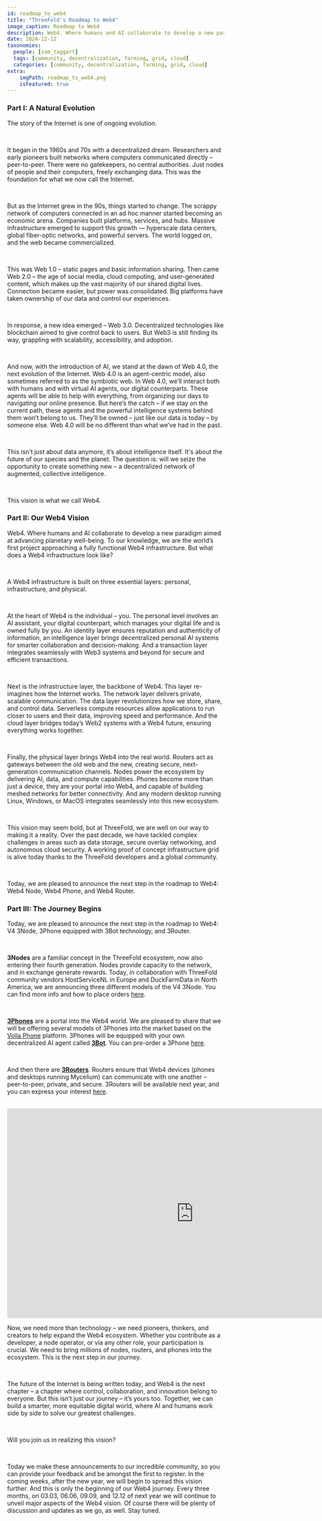 ```yaml
---
id: roadmap_to_web4
title: "ThreeFold's Roadmap to Web4"
image_caption: Roadmap to Web4
description: Web4. Where humans and AI collaborate to develop a new paradigm aimed at advancing planetary well-being.
date: 2024-12-12
taxonomies:
  people: [sam_taggart]
  tags: [community, decentralization, farming, grid, cloud]
  categories: [community, decentralization, farming, grid, cloud]
extra:
    imgPath: roadmap_to_web4.png
    isFeatured: true
---
```


### **Part I: A Natural Evolution**

The story of the Internet is one of ongoing evolution.

<br>

It began in the 1960s and 70s with a decentralized dream. Researchers and early pioneers built networks where computers communicated directly – peer-to-peer. There were no gatekeepers, no central authorities. Just nodes of people and their computers, freely exchanging data. This was the foundation for what we now call the Internet.

<br>

But as the Internet grew in the 90s, things started to change. The scrappy network of computers connected in an ad hoc manner started becoming an economic arena. Companies built platforms, services, and hubs. Massive infrastructure emerged to support this growth — hyperscale data centers, global fiber-optic networks, and powerful servers. The world logged on, and the web became commercialized.

<br>

This was Web 1.0 – static pages and basic information sharing. Then came Web 2.0 – the age of social media, cloud computing, and user-generated content, which makes up the vast majority of our shared digital lives. Connection became easier, but power was consolidated. Big platforms have taken ownership of our data and control our experiences.

<br>

In response, a new idea emerged – Web 3.0. Decentralized technologies like blockchain aimed to give control back to users. But Web3 is still finding its way, grappling with scalability, accessibility, and adoption.

<br>

And now, with the introduction of AI, we stand at the dawn of Web 4.0, the next evolution of the Internet. Web 4.0 is an agent-centric model, also sometimes referred to as the symbiotic web. In Web 4.0, we’ll interact both with humans and with virtual AI agents, our digital counterparts. These agents will  be able to help with everything, from organizing our days to navigating our online presence.
But here’s the catch – if we stay on the current path, these agents and the powerful intelligence systems behind them won’t belong to us. They’ll be owned – just like our data is today – by someone else. Web 4.0 will be no different than what we’ve had in the past.

<br>

This isn’t just about data anymore, it’s about intelligence itself. It's about the future of our species and the planet. The question is: will we seize the opportunity to create something new – a decentralized network of augmented, collective intelligence.

<br>

This vision is what *we* call Web4.

### **Part II: Our Web4 Vision**

Web4. Where humans and AI collaborate to develop a new paradigm aimed at advancing planetary well-being. To our knowledge, we are the world’s first project approaching a fully functional Web4 infrastructure. But what does a Web4 infrastructure look like?

<br>

A Web4 infrastructure is built on three essential layers: personal, infrastructure, and physical.

<br>

At the heart of Web4 is the individual – you. The personal level involves an AI assistant, your digital counterpart, which manages your digital life and is owned fully by you. An identity layer ensures reputation and authenticity of information, an intelligence layer brings decentralized personal AI systems for smarter collaboration and decision-making. And a transaction layer integrates seamlessly with Web3 systems and beyond for secure and efficient transactions.

<br>

Next is the infrastructure layer, the backbone of Web4. This layer re-imagines how the Internet works. The network layer delivers private, scalable communication. The data layer revolutionizes how we store, share, and control data. Serverless compute resources allow applications to run closer to users and their data, improving speed and performance. And the cloud layer bridges today’s Web2 systems with a Web4 future, ensuring everything works together.

<br>

Finally, the physical layer brings Web4 into the real world. Routers act as gateways between the old web and the new, creating secure, next-generation communication channels. Nodes power the ecosystem by delivering AI, data, and compute capabilities. Phones become more than just a device, they are your portal into Web4, and capable of building meshed networks for better connectivity. And any modern desktop running Linux, Windows, or MacOS integrates seamlessly into this new ecosystem.

<br>

This vision may seem bold, but at ThreeFold, we are well on our way to making it a reality. Over the past decade, we have tackled complex challenges in areas such as data storage, secure overlay networking, and autonomous cloud security. A working proof of concept infrastructure grid is alive today thanks to the ThreeFold developers and a global community.

<br>

Today, we are pleased to announce the next step in the roadmap to Web4: Web4 Node, Web4 Phone, and Web4 Router.

### **Part III: The Journey Begins**

Today, we are pleased to announce the next step in the roadmap to Web4: V4 3Node, 3Phone equipped with 3Bot technology, and 3Router.

<br>

**3Nodes** are a familiar concept in the ThreeFold ecosystem, now also entering their fourth generation. Nodes provide capacity to the network, and in exchange generate rewards. Today, in collaboration with ThreeFold community vendors HostServiceNL in Europe and DuckFarmData in North America, we are announcing three different models of the V4 3Node. You can find more info and how to place orders [here](https://docs.threefold.io/docs/become-a-farmer/get_started).

<br>

**[3Phones](https://docs.threefold.io/docs/components/3phone)** are a portal into the Web4 world. We are pleased to share that we will be offering several models of 3Phones into the market based on the [Volla Phone](https://volla.online/en/) platform. 3Phones will be equipped with your own decentralized AI agent called **[3Bot](https://docs.threefold.io/docs/components/3bot)**. You can pre-order a 3Phone [here](https://threefold.io/signup).

<br>

And then there are **[3Routers](https://docs.threefold.io/docs/components/3router)**. Routers ensure that Web4 devices (phones and desktops running Mycelium) can communicate with one another – peer-to-peer, private, and secure. 3Routers will be available next year, and you can express your interest [here](https://threefold.io/signup).

<br>

<iframe width="866" height="487" src="https://www.youtube.com/embed/Z3TRrwxOIz0?si=fCnX1D1uHnU4k411" title="YouTube video player" frameborder="0" allow="accelerometer; autoplay; clipboard-write; encrypted-media; gyroscope; picture-in-picture; web-share" referrerpolicy="strict-origin-when-cross-origin" allowfullscreen></iframe>

<br>

Now, we need more than technology – we need pioneers, thinkers, and creators to help expand the Web4 ecosystem. Whether you contribute as a developer, a node operator, or via any other role, your participation is crucial. We need to bring millions of nodes, routers, and phones into the ecosystem. This is the next step in our journey.

<br>

The future of the Internet is being written today, and Web4 is the next chapter – a chapter where control, collaboration, and innovation belong to everyone. But this isn’t just our journey – it’s yours too. Together, we can build a smarter, more equitable digital world, where AI and humans work side by side to solve our greatest challenges.

<br>

Will you join us in realizing this vision?

<br>

Today we make these announcements to our incredible community, so you can provide your feedback and be amongst the first to register. In the coming weeks, after the new year, we will begin to spread this vision further. And this is only the beginning of our Web4 journey. Every three months, on 03.03, 06.06, 09.09, and 12.12 of next year we will continue to unveil major aspects of the Web4 vision. Of course there will be plenty of discussion and updates as we go, as well. Stay tuned.